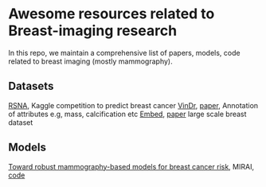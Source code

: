 # Awesome resources related to Breast-imaging research
In this repo, we maintain a comprehensive list of papers, models, code related to breast imaging (mostly mammography).


## Datasets
[RSNA](https://www.kaggle.com/competitions/rsna-breast-cancer-detection/data), Kaggle competition to predict breast cancer
[VinDr](https://vindr.ai/datasets/mammo), [paper](https://www.nature.com/articles/s41597-023-02100-7), Annotation of attributes e.g, mass, calcification etc
[Embed](https://registry.opendata.aws/emory-breast-imaging-dataset-embed/), [paper](https://registry.opendata.aws/emory-breast-imaging-dataset-embed/) large scale breast dataset

## Models
[Toward robust mammography-based models for breast cancer risk](https://www.science.org/doi/10.1126/scitranslmed.aba4373), MIRAI, [code](https://github.com/yala/OncoNet_Public)

